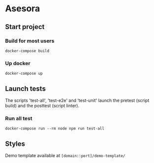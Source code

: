 # Asesora

## Start project

### Build for most users

`docker-compose build`


### Up docker

`docker-compose up`

## Launch tests

The scripts 'test-all', 'test-e2e' and 'test-unit' launch the pretest (script build) and the posttest (script linter).


### Run all test

`docker-compose run --rm node npm run test-all`

## Styles

Demo template available at `[domain::port]/demo-template/`
